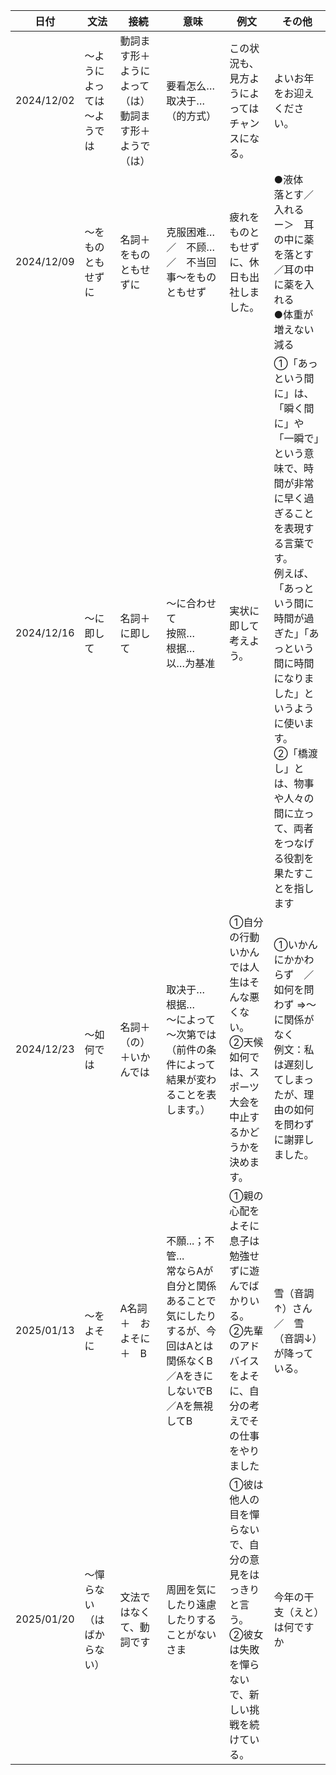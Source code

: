 | 日付       | 文法                             | 接続                                                         | 意味                                                                                                                      | 例文                                                                                                                   | その他                                                                                                                                                                                                                                                                                                   |
| ---------- | -------------------------------- | ------------------------------------------------------------ | ------------------------------------------------------------------------------------------------------------------------- | ---------------------------------------------------------------------------------------------------------------------- | -------------------------------------------------------------------------------------------------------------------------------------------------------------------------------------------------------------------------------------------------------------------------------------------------------- |
| 2024/12/02 | ～ようによっては<br />～ようでは | 動詞ます形＋ようによって（は）<br />動詞ます形＋ようで（は） | 要看怎么…<br />取决于…（的方式）                                                                                        | この状況も、見方ようによってはチャンスになる。                                                                         | よいお年をお迎えください。                                                                                                                                                                                                                                                                               |
| 2024/12/09 | ～をものともせずに               | 名詞＋をものともせずに                                       | 克服困难…　／　不顾…　／　不当回事～をものともせず                                                                      | 疲れをものともせずに、休日も出社しました。                                                                             | ●液体　落とす／入れる　ー＞　耳の中に薬を落とす／耳の中に薬を入れる<br />●体重が増えない　減る                                                                                                                                                                                                         |
| 2024/12/16 | ～に即して                       | 名詞＋に即して                                               | ～に合わせて<br />按照…<br />根据…<br />以…为基准                                                                      | 実状に即して考えよう。                                                                                                 | ①「あっという間に」は、「瞬く間に」や「一瞬で」という意味で、時間が非常に早く過ぎることを表現する言葉です。<br />例えば、「あっという間に時間が過ぎた」「あっという間に時間になりました」というように使います。<br />②「橋渡し」とは、物事や人々の間に立って、両者をつなげる役割を果たすことを指します |
| 2024/12/23 | ～如何では                       | 名詞＋（の）＋いかんでは                                     | 取决于…<br />根据…<br />～によって<br />～次第では （前件の条件によって結果が変わることを表します。）                   | ①自分の行動いかんでは人生はそんな悪くない。<br />②天候如何では、スポーツ大会を中止するかどうかを決めます。           | ①いかんにかかわらず　／　如何を問わず ⇒～に関係がなく<br />例文：私は遅刻してしまったが、理由の如何を問わずに謝罪しました。                                                                                                                                                                            |
| 2025/01/13 | ～をよそに                       | A名詞　＋　およそに　＋　B                                   | 不願...；不管...<br />常ならAが自分と関係あることで気にしたりするが、今回はAとは関係なくB／AをきにしないでB／Aを無視してB | ①親の心配をよそに息子は勉強せずに遊んでばかりいる。<br />②先輩のアドバイスをよそに、自分の考えでその仕事をやりました | 雪（音調↑）さん　／　雪（音調↓）が降っている。                                                                                                                                                                                                                                                         |
| 2025/01/20 | ～憚らない（はばからない）       | 文法ではなくて、動詞です                                     | 周囲を気にしたり遠慮したりすることがないさま                                                                              | ①彼は他人の目を憚らないで、自分の意見をはっきりと言う。<br />②彼女は失敗を憚らないで、新しい挑戦を続けている。       | 今年の干支（えと）は何ですか                                                                                                                                                                                                                                                                             |
